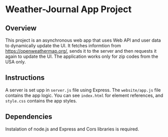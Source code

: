 # Weather-Journal App Project

## Overview

This project is an asynchronous web app that uses Web API and user data to dynamically update the UI. It fetches informtion from https://openweathermap.org/, sends it to the server and then requests it again to update the UI.
The application works only for zip codes from the USA only.

## Instructions

A server is set upp in `server.js` file using Express. The `website/app.js` file contains the app logic. You can see `index.html` for element references, and `style.css` contains the app styles.

## Dependencies

Instalation of node.js and Express and Cors libraries is required.
